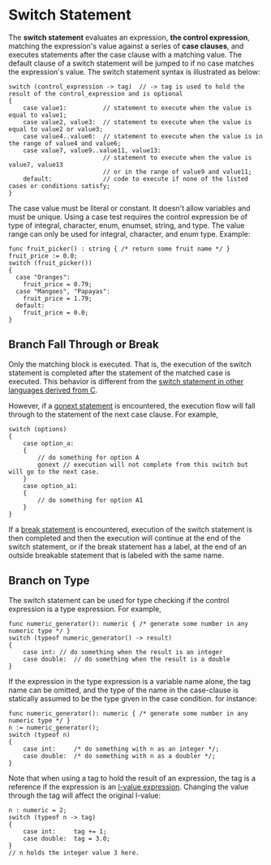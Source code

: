# Switch Statement

The **switch statement** evaluates an expression, **the control expression**, matching the expression's value against a series of **case clauses**, and executes statements after the case clause with a matching value. The default clause of a switch statement will be jumped to if no case matches the expression's value. The switch statement syntax is illustrated as below:
```altro
switch (control_expression -> tag)  // -> tag is used to hold the result of the control_expression and is optional
{
    case value1:          // statement to execute when the value is equal to value1;
    case value2, value3:  // statement to execute when the value is equal to value2 or value3;
    case value4..value6:  // statement to execute when the value is in the range of value4 and value6;
    case value7, value9..value11, value13:
                          // statement to execute when the value is value7, value13
                          // or in the range of value9 and value11;
    default:              // code to execute if none of the listed cases or conditions satisfy;
}
```
The case value must be literal or constant. It doesn't allow variables and must be unique. Using a case test requires the control expression be of type of integral, character, enum, enumset, string, and type. The value range can only be used for integral, character, and enum type. Example:
```altro
func fruit_picker() : string { /* return some fruit name */ }
fruit_price := 0.0;
switch (fruit_picker())
{
  case "Oranges":
    fruit_price = 0.79;
  case "Mangoes", "Papayas":
    fruit_price = 1.79;
  default:
    fruit_price = 0.0;
}
```

## Branch Fall Through or Break

Only the matching block is executed. That is, the execution of the switch statement is completed after the statement of the matched case is executed. This behavior is different from the [switch statement in other languages derived from C](https://en.wikipedia.org/wiki/Switch_statement).

However, if a [gonext statement](JumpStatement.md) is encountered, the execution flow will fall through to the statement of the next case clause. For example,
```altro
switch (options)
{
    case option_a:
    {
        // do something for option A
        gonext // execution will not complete from this switch but will go to the next case.
    }
    case option_a1:
    {
        // do something for option A1
    }
}
```

If a [break statement](JumpStatement.md) is encountered, execution of the switch statement is then completed and then the execution will continue at the end of the switch statement, or if the break statement has a label, at the end of an outside breakable statement that is labeled with the same name.

## Branch on Type

The switch statement can be used for type checking if the control expression is a type expression. For example,
```altro
func numeric_generator(): numeric { /* generate some number in any numeric type */ }
switch (typeof numeric_generator() -> result)
{
    case int: // do something when the result is an integer
    case double:  // do something when the result is a double
}
```
If the expression in the type expression is a variable name alone, the tag name can be omitted, and the type of the name in the case-clause is statically assumed to be the type given in the case condition. for instance:
```altro
func numeric_generator(): numeric { /* generate some number in any numeric type */ }
n := numeric_generator(); 
switch (typeof n)
{
    case int:     /* do something with n as an integer */;
    case double:  /* do something with n as a doubler */;
}
```

Note that when using a tag to hold the result of an expression, the tag is a reference if the expression is an [l-value expression](LvalueExpression.md). Changing the value through the tag will affect the original l-value:
```altro
n : numeric = 2; 
switch (typeof n -> tag)
{
    case int:     tag += 1;
    case double:  tag = 3.0;
}
// n holds the integer value 3 here.
```
